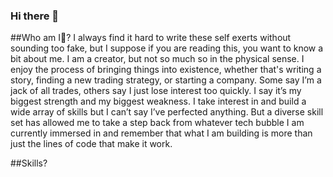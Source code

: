 ### Hi there 👋


##Who am I🧐?
I always find it hard to write these self exerts without sounding too fake, but I suppose if you are reading this, you want to know a bit about me. I am a creator, but not so much so in the physical sense. I enjoy the process of bringing things into existence, whether that's writing a story, finding a new trading strategy, or starting a company. Some say I’m a jack of all trades, others say I just lose interest too quickly. I say it’s my biggest strength and my biggest weakness. I take interest in and build a wide array of skills but I can’t say I’ve perfected anything. But a diverse skill set has allowed me to take a step back from whatever tech bubble I am currently immersed in and remember that what I am building is more than just the lines of code that make it work.

##Skills?


<!--
**thekioskman/thekioskman** is a ✨ _special_ ✨ repository because its `README.md` (this file) appears on your GitHub profile.

Here are some ideas to get you started:

- 🔭 I’m currently working on ...
- 🌱 I’m currently learning ...
- 👯 I’m looking to collaborate on ...
- 🤔 I’m looking for help with ...
- 💬 Ask me about ...
- 📫 How to reach me: ...
- 😄 Pronouns: ...
- ⚡ Fun fact: ...
-->

